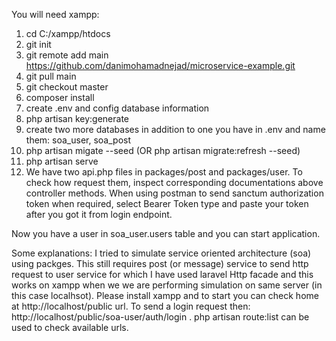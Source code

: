 You will need xampp:
1. cd C:/xampp/htdocs
2. git init
3. git remote add main https://github.com/danimohamadnejad/microservice-example.git
4. git pull main
5. git checkout master
7. composer install
8. create .env and config database information
9. php artisan key:generate
10. create two more databases in addition to one you have in .env and name them: soa_user, soa_post
11. php artisan migate --seed (OR php artisan migrate:refresh --seed)
12. php artisan serve
13. We have two api.php files in packages/post and packages/user. To check how request them, inspect 
 corresponding documentations above controller methods. When using postman to send sanctum authorization
  token when required, select Bearer Token type and paste your token after you got it from login endpoint.
 
Now you have a user in soa_user.users table and you can start application.

Some explanations:
 I tried to simulate service oriented architecture (soa) using packges. This still requires 
 post (or message) service to send http request to user service for which I have used laravel Http
 facade and this works on xampp when we we are performing simulation on same server (in this case localhsot).
 Please install xampp and to start you can check home at http://localhost/public url.
 To send a login request then: http://localhost/public/soa-user/auth/login .
 php artisan route:list can be used to check available urls.



 

